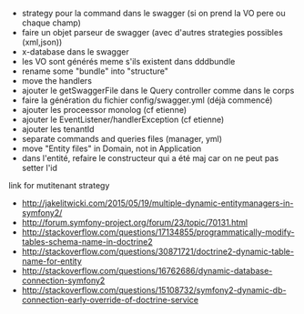 * strategy pour la command dans le swagger (si on prend la VO pere ou chaque champ)
* faire un objet parseur de swagger (avec d'autres strategies possibles (xml,json))
* x-database dans le swagger
* les VO sont générés meme s'ils existent dans dddbundle
* rename some "bundle" into "structure"
* move the handlers 
* ajouter le getSwaggerFile dans le Query controller comme dans le corps
* faire la génération du fichier config/swagger.yml (déjà commencé)
* ajouter les proceessor monolog (cf etienne)
* ajouter le EventListener/handlerException (cf etienne)
* ajouter les tenantId
* separate commands and queries files (manager, yml)
* move "Entity files" in Domain, not in Application
* dans l'entité, refaire le constructeur qui a été maj car on ne peut pas setter l'id

link for mutitenant strategy
- http://jakelitwicki.com/2015/05/19/multiple-dynamic-entitymanagers-in-symfony2/
- http://forum.symfony-project.org/forum/23/topic/70131.html
- http://stackoverflow.com/questions/17134855/programmatically-modify-tables-schema-name-in-doctrine2
- http://stackoverflow.com/questions/30871721/doctrine2-dynamic-table-name-for-entity
- http://stackoverflow.com/questions/16762686/dynamic-database-connection-symfony2
- http://stackoverflow.com/questions/15108732/symfony2-dynamic-db-connection-early-override-of-doctrine-service
